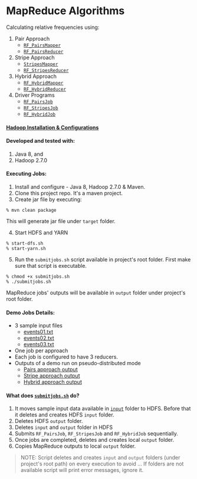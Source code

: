 # MapReduce Algorithms

Calculating relative frequencies using:
1. Pair Approach
    * [```RF_PairsMapper```](./src/main/java/cs522/lab/pair/RF_PairsMapper.java)
    * [```RF_PairsReducer```](./src/main/java/cs522/lab/pair/RF_PairsReducer.java)
2. Stripe Approach
    * [```StripesMapper```](./src/main/java/cs522/lab/stripe/StripesMapper.java)
    * [```RF_StripesReducer```](./src/main/java/cs522/lab/stripe/RF_StripesReducer.java)
3. Hybrid Approach
    * [```RF_HybridMapper```](./src/main/java/cs522/lab/hybrid/RF_HybridMapper.java)
    * [```RF_HybridReducer```](./src/main/java/cs522/lab/hybrid/RF_HybridReducer.java)
4. Driver Programs
    - [```RF_PairsJob```](./src/main/java/cs522/lab/pair/RF_PairsJob.java)
    - [```RF_StripesJob```](./src/main/java/cs522/lab/stripe/RF_StripesJob.java)
    - [```RF_HybridJob```](./src/main/java/cs522/lab/hybrid/RF_HybridJob.java)

#### [Hadoop Installation & Configurations](./docs/hadoop-installation.md)
#### Developed and tested with:
1. Java 8, and
2. Hadoop 2.7.0

#### Executing Jobs:
1. Install and configure - Java 8, Hadoop 2.7.0 & Maven.
2. Clone this project repo. It's a maven project.
3. Create jar file by executing:
```
% mvn clean package
```
This will generate jar file under ```target``` folder.

4. Start HDFS and YARN
```
% start-dfs.sh
% start-yarn.sh
```
5. Run the ```submitjobs.sh``` script available in project's root folder. First make sure that script is executable.
```
% chmod +x submitjobs.sh
% ./submitjobs.sh
```
MapReduce jobs' outputs will be available in ```output``` folder under project's root folder.

#### Demo Jobs Details:
- 3 sample input files
    - [events01.txt](./input/events01.txt)
    - [events02.txt](./input/events02.txt)
    - [events03.txt](./input/events03.txt)
- One job per approach
- Each job is configured to have 3 reducers.
- Outputs of a demo run on pseudo-distributed mode
    - [Pairs approach output](./output/pairs_rf/)
    - [Stripe approach output](./output/stripes_rf/)
    - [Hybrid approach output](./output/hybrid_rf/)

#### What does [```submitjobs.sh```](submitjobs.sh) do?
1. It moves sample input data available in [```input```](./input) folder to HDFS. Before that it deletes and creates HDFS ```input``` folder.
2. Deletes HDFS ```output``` folder.
3. Deletes ```input``` and ```output``` folder in HDFS
4. Submits ```RF_PairsJob```, ```RF_StripesJob``` and ```RF_HybridJob``` sequentially.
5. Once jobs are completed, deletes and creates local ```output``` folder.
6. Copies MapReduce outputs to local ```output``` folder.

>NOTE: Script deletes and creates ```input``` and ```output``` folders (under project's root path) on every execution to avoid ... If folders are not available script will print error messages, ignore it.
